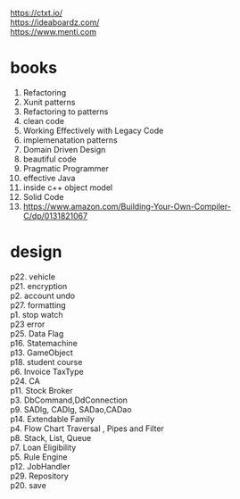 https://ctxt.io/ <br/>
https://ideaboardz.com/ <br/>
https://www.menti.com

# books
1. Refactoring
2. Xunit patterns
3. Refactoring to patterns
4. clean code
5. Working Effectively with Legacy Code
6. implemenatation patterns
7. Domain Driven Design
8. beautiful code
9. Pragmatic Programmer
10. effective Java 
11. inside c++ object model
12. Solid Code
13. https://www.amazon.com/Building-Your-Own-Compiler-C/dp/0131821067

# design
p22. vehicle<br>
p21. encryption <br>
p2. account undo <br>
p27. formatting <br>
p1. stop watch <br>
p23 error <br>
p25. Data Flag <br>
p16. Statemachine<br>
p13. GameObject <br>
p18. student course<br>
p6. Invoice TaxType  <br>
p24. CA<br>
p11. Stock Broker<br>
p3. DbCommand,DdConnection<br>
p9. SADlg, CADlg, SADao,CADao<br>
p14. Extendable Family<br>
p4. Flow Chart Traversal ,  Pipes and Filter<br>
p8. Stack, List, Queue<br>
p7. Loan Eligibility <br>
p5. Rule Engine<br>
p12. JobHandler<br>
p29. Repository </br>
p20. save<br>


